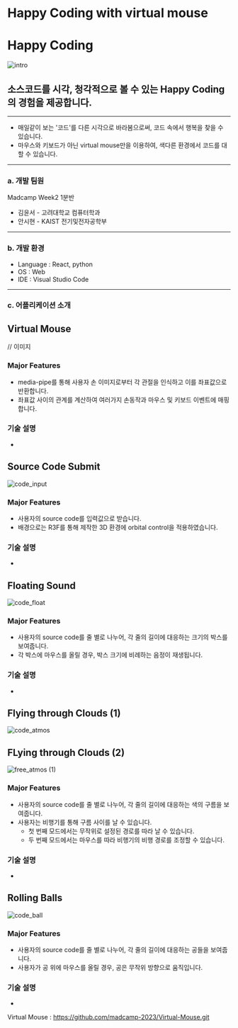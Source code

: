 # Happy Coding with virtual mouse


# Happy Coding
![intro](https://github.com/madcamp-2023/Happy-Coding/assets/94510731/3dfff62d-5edc-401b-903b-abb0236e3dcd)

## 소스코드를 시각, 청각적으로 볼 수 있는 Happy Coding의 경험을 제공합니다.

---

- 매일같이 보는 '코드'를 다른 시각으로 바라봄으로써, 코드 속에서 행복을 찾을 수 있습니다.
- 마우스와 키보드가 아닌 virtual mouse만을 이용하여, 색다른 환경에서 코드를 대할 수 있습니다.

---

### a. 개발 팀원

Madcamp Week2 1분반

- 김윤서 - 고려대학교 컴퓨터학과
- 안시현 - KAIST 전기및전자공학부

---

### b. 개발 환경

- Language : React, python
- OS : Web
- IDE : Visual Studio Code

---

### c. 어플리케이션 소개

## Virtual Mouse
// 이미지

### Major Features

- media-pipe를 통해 사용자 손 이미지로부터 각 관절을 인식하고 이를 좌표값으로 반환합니다.
- 좌표값 사이의 관계를 계산하여 여러가지 손동작과 마우스 및 키보드 이벤트에 매핑합니다.

  
### 기술 설명

-

## Source Code Submit
![code_input](https://github.com/madcamp-2023/Happy-Coding/assets/94510731/8a9045b1-600d-4a50-a260-8b1d829c8c9e)


### Major Features

- 사용자의 source code를 입력값으로 받습니다.
- 배경으로는 R3F를 통해 제작한 3D 환경에 orbital control을 적용하였습니다.

### 기술 설명

-

## Floating Sound
![code_float](https://github.com/madcamp-2023/Happy-Coding/assets/94510731/80f93cd3-5ea7-49d9-8b02-6aec4c857c7f)


### Major Features

- 사용자의 source code를 줄 별로 나누어, 각 줄의 길이에 대응하는 크기의 박스를 보여줍니다.
- 각 박스에 마우스를 올릴 경우, 박스 크기에 비례하는 음정이 재생됩니다.

### 기술 설명

- 

## Flying through Clouds (1)
![code_atmos](https://github.com/madcamp-2023/Happy-Coding/assets/94510731/b233d4d6-f35c-4790-82b1-472ff79c1433)


## FLying through Clouds (2)
![free_atmos (1)](https://github.com/madcamp-2023/Happy-Coding/assets/94510731/19c63a8a-3028-4685-92e4-79d9997abd29)

### Major Features

- 사용자의 source code를 줄 별로 나누어, 각 줄의 길이에 대응하는 색의 구름을 보여줍니다.
- 사용자는 비행기를 통해 구름 사이를 날 수 있습니다.
  - 첫 번째 모드에서는 무작위로 설정된 경로를 따라 날 수 있습니다.
  - 두 번째 모드에서는 마우스를 따라 비행기의 비행 경로를 조정할 수 있습니다. 

### 기술 설명

- 

## Rolling Balls
![code_ball](https://github.com/madcamp-2023/Happy-Coding/assets/94510731/8bcae08a-7696-491a-8a1d-36b031bc84f6)

### Major Features

- 사용자의 source code를 줄 별로 나누어, 각 줄의 길이에 대응하는 공들을 보여줍니다.
- 사용자가 공 위에 마우스를 올릴 경우, 공은 무작위 방향으로 움직입니다.

### 기술 설명

- 



Virtual Mouse : https://github.com/madcamp-2023/Virtual-Mouse.git
